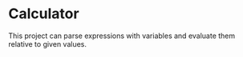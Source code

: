 # Calculator
This project can parse expressions with variables and evaluate them relative to given values.
